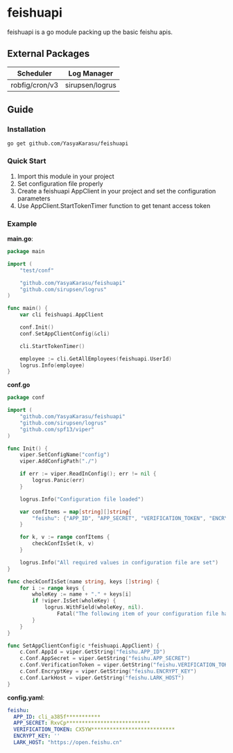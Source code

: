# feishuapi

feishuapi is a go module packing up the basic feishu apis.

## External Packages

| Scheduler      | Log Manager     |
| -------------- | --------------- |
| robfig/cron/v3 | sirupsen/logrus |

## Guide

### Installation

```
go get github.com/YasyaKarasu/feishuapi
```

### Quick Start

1. Import this module in your project
2. Set configuration file properly
3. Create a feishuapi AppClient in your project and set the configuration parameters
4. Use AppClient.StartTokenTimer function to get tenant access token

### Example

**main.go**:

```go
package main

import (
	"test/conf"

	"github.com/YasyaKarasu/feishuapi"
	"github.com/sirupsen/logrus"
)

func main() {
	var cli feishuapi.AppClient

	conf.Init()
	conf.SetAppClientConfig(&cli)

	cli.StartTokenTimer()

	employee := cli.GetAllEmployees(feishuapi.UserId)
	logrus.Info(employee)
}

```

**conf.go**

```go
package conf

import (
	"github.com/YasyaKarasu/feishuapi"
	"github.com/sirupsen/logrus"
	"github.com/spf13/viper"
)

func Init() {
	viper.SetConfigName("config")
	viper.AddConfigPath("./")

	if err := viper.ReadInConfig(); err != nil {
		logrus.Panic(err)
	}

	logrus.Info("Configuration file loaded")

	var confItems = map[string][]string{
		"feishu": {"APP_ID", "APP_SECRET", "VERIFICATION_TOKEN", "ENCRYPT_KEY", "LARK_HOST"},
	}

	for k, v := range confItems {
		checkConfIsSet(k, v)
	}

	logrus.Info("All required values in configuration file are set")
}

func checkConfIsSet(name string, keys []string) {
	for i := range keys {
		wholeKey := name + "." + keys[i]
		if !viper.IsSet(wholeKey) {
			logrus.WithField(wholeKey, nil).
				Fatal("The following item of your configuration file hasn't been set properly: ")
		}
	}
}

func SetAppClientConfig(c *feishuapi.AppClient) {
	c.Conf.AppId = viper.GetString("feishu.APP_ID")
	c.Conf.AppSecret = viper.GetString("feishu.APP_SECRET")
	c.Conf.VerificationToken = viper.GetString("feishu.VERIFICATION_TOKEN")
	c.Conf.EncryptKey = viper.GetString("feishu.ENCRYPT_KEY")
	c.Conf.LarkHost = viper.GetString("feishu.LARK_HOST")
}

```

**config.yaml**:

```yaml
feishu:
  APP_ID: cli_a385f***********
  APP_SECRET: RxvCp***************************
  VERIFICATION_TOKEN: CX5YW***************************
  ENCRYPT_KEY: ''
  LARK_HOST: "https://open.feishu.cn"
```

